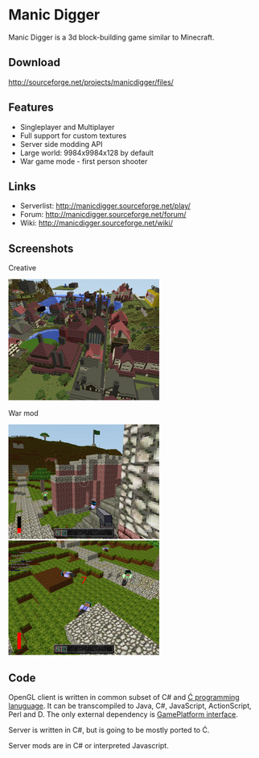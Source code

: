 Manic Digger
===========
Manic Digger is a 3d block-building game similar to Minecraft.

Download
--------

http://sourceforge.net/projects/manicdigger/files/

Features
--------
- Singleplayer and Multiplayer
- Full support for custom textures
- Server side modding API
- Large world: 9984x9984x128 by default
- War game mode - first person shooter

Links
-----
- Serverlist: http://manicdigger.sourceforge.net/play/
- Forum: http://manicdigger.sourceforge.net/forum/
- Wiki: http://manicdigger.sourceforge.net/wiki/

Screenshots
-----------
Creative

[<img src="https://raw.githubusercontent.com/manicdigger/manicdigger-screenshots/master/9c1d22eac9aac5f36bf12a5fb5c8a856-300x240.png">](https://raw.githubusercontent.com/manicdigger/manicdigger-screenshots/master/9c1d22eac9aac5f36bf12a5fb5c8a856.png)


War mod

[<img src="https://raw.githubusercontent.com/manicdigger/manicdigger-screenshots/master/2012-10-15_02-13-14-300x227.png">](https://raw.githubusercontent.com/manicdigger/manicdigger-screenshots/master/2012-10-15_02-13-14.png) [<img src="https://raw.githubusercontent.com/manicdigger/manicdigger-screenshots/master/2012-10-15_02-12-27-300x227.png">](https://raw.githubusercontent.com/manicdigger/manicdigger-screenshots/master/2012-10-15_02-12-27.png)

Code
----
OpenGL client is written in common subset of C# and [Ć programming lanuguage](http://cito.sourceforge.net/). It can be transcompiled to Java, C#, JavaScript, ActionScript, Perl and D. The only external dependency is [GamePlatform interface](ManicDiggerLib/Client/Platform.ci.cs).

Server is written in C#, but is going to be mostly ported to Ć.

Server mods are in C# or interpreted Javascript.
